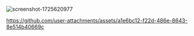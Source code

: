 ![screenshot-1725620977](https://github.com/user-attachments/assets/860e37fe-fcdc-4fd4-ba5b-8d401a5b581e)


https://github.com/user-attachments/assets/a1e6bc12-f22d-486e-8643-8e514b40669c

